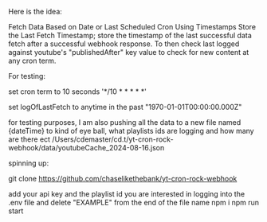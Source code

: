Here is the idea: 

Fetch Data Based on Date or Last Scheduled Cron
Using Timestamps
Store the Last Fetch Timestamp; store the timestamp of the last successful data fetch after a successful webhook response.
To then check last logged against youtube's "publishedAfter" key value to check for new content at any cron term. 

For testing:

set cron term to 10 seconds
'*/10 * * * * *'

set logOfLastFetch to anytime in the past
"1970-01-01T00:00:00.000Z"

for testing purposes, I am also pushing all the data to a new file named {dateTime} to kind of eye ball, what playlists ids are logging and how many are there ect 
/Users/cdemaster/cd.t/yt-cron-rock-webhook/data/youtubeCache_2024-08-16.json

spinning up:

git clone https://github.com/chaselikethebank/yt-cron-rock-webhook

add your api key and the playlist id you are interested in logging into the .env file and delete "EXAMPLE" from the end of the file name
npm i
npm run start